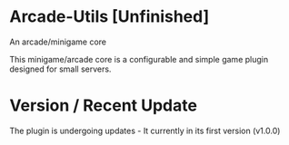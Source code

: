# Arcade-Utils [Unfinished]
An arcade/minigame core

This minigame/arcade core is a configurable and simple game plugin designed for small servers.

# Version / Recent Update
The plugin is undergoing updates - It currently in its first version (v1.0.0)
